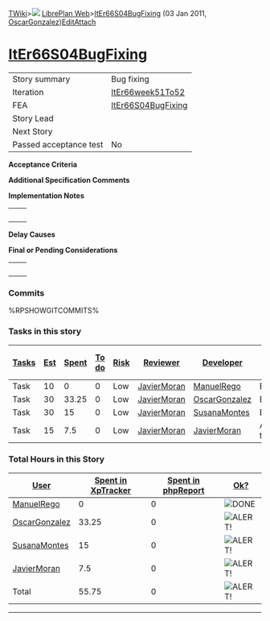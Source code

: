 [TWiki](Main_WebHome)&gt;![](/twiki/pub/TWiki/TWikiDocGraphics/web-bg-small.gif) [LibrePlan Web](LibrePlan_WebHome)&gt;[ItEr66S04BugFixing](LibrePlan_ItEr66S04BugFixing "Topic revision: 4 (03 Jan 2011 - 09:40:16)") (03 Jan 2011, [OscarGonzalez](Main_OscarGonzalez))[Edit](LibrePlan_ItEr66S04BugFixing?t=1520343648 "Edit this topic text")[Attach](/twiki/bin/attach/LibrePlan/ItEr66S04BugFixing "Attach an image or document to this topic")  

 [ItEr66S04BugFixing](LibrePlan_ItEr66S04BugFixing)
===================================================

|                        |                                                    |
|------------------------|----------------------------------------------------|
| Story summary          | Bug fixing                                         |
| Iteration              | [ItEr66week51To52](LibrePlan_ItEr66week51To52)     |
| FEA                    | [ItEr66S04BugFixing](LibrePlan_ItEr66S04BugFixing) |
| Story Lead             |                                                    |
| Next Story             |                                                    |
| Passed acceptance test | No                                                 |

**Acceptance Criteria**

**Additional Specification Comments**

**Implementation Notes**

|     |     |
|-----|-----|
|     |     |

**Delay Causes**

**Final or Pending Considerations**

|     |     |
|-----|-----|
|     |     |

###  Commits

%RPSHOWGITCOMMITS%

###  Tasks in this story

| [Tasks](LibrePlan_ItEr66S04BugFixing?sortcol=0;table=2;up=0#sorted_table "Sort by this column") | [Est](LibrePlan_ItEr66S04BugFixing?sortcol=1;table=2;up=0#sorted_table "Sort by this column") | [Spent](LibrePlan_ItEr66S04BugFixing?sortcol=2;table=2;up=0#sorted_table "Sort by this column") | [To do](LibrePlan_ItEr66S04BugFixing?sortcol=3;table=2;up=0#sorted_table "Sort by this column") | [Risk](LibrePlan_ItEr66S04BugFixing?sortcol=4;table=2;up=0#sorted_table "Sort by this column") | [Reviewer](LibrePlan_ItEr66S04BugFixing?sortcol=5;table=2;up=0#sorted_table "Sort by this column") | [Developer](LibrePlan_ItEr66S04BugFixing?sortcol=6;table=2;up=0#sorted_table "Sort by this column") | [Task Name](LibrePlan_ItEr66S04BugFixing?sortcol=7;table=2;up=0#sorted_table "Sort by this column") | [Start Date](LibrePlan_ItEr66S04BugFixing?sortcol=8;table=2;up=0#sorted_table "Sort by this column") | [Est End Date](LibrePlan_ItEr66S04BugFixing?sortcol=9;table=2;up=0#sorted_table "Sort by this column") | [End Date](LibrePlan_ItEr66S04BugFixing?sortcol=10;table=2;up=0#sorted_table "Sort by this column") |
|-------------------------------------------------------------------------------------------------|-----------------------------------------------------------------------------------------------|-------------------------------------------------------------------------------------------------|-------------------------------------------------------------------------------------------------|------------------------------------------------------------------------------------------------|----------------------------------------------------------------------------------------------------|-----------------------------------------------------------------------------------------------------|-----------------------------------------------------------------------------------------------------|------------------------------------------------------------------------------------------------------|--------------------------------------------------------------------------------------------------------|-----------------------------------------------------------------------------------------------------|
| Task                                                                                            | 10                                                                                            | 0                                                                                               | 0                                                                                               | Low                                                                                            | [JavierMoran](Main_JavierMoran)                                                                    | [ManuelRego](Main_ManuelRego)                                                                       | Bug fixing.                                                                                         |                                                                                                      |                                                                                                        |                                                                                                     |
| Task                                                                                            | 30                                                                                            | 33.25                                                                                           | 0                                                                                               | Low                                                                                            | [JavierMoran](Main_JavierMoran)                                                                    | [OscarGonzalez](Main_OscarGonzalez)                                                                 | Bug fixing.                                                                                         |                                                                                                      |                                                                                                        |                                                                                                     |
| Task                                                                                            | 30                                                                                            | 15                                                                                              | 0                                                                                               | Low                                                                                            | [JavierMoran](Main_JavierMoran)                                                                    | [SusanaMontes](Main_SusanaMontes)                                                                   | Bug fixing                                                                                          |                                                                                                      |                                                                                                        |                                                                                                     |
| Task                                                                                            | 15                                                                                            | 7.5                                                                                             | 0                                                                                               | Low                                                                                            | [JavierMoran](Main_JavierMoran)                                                                    | [JavierMoran](Main_JavierMoran)                                                                     | Application testing                                                                                 |                                                                                                      |                                                                                                        |                                                                                                     |

###  Total Hours in this Story

| [User](LibrePlan_ItEr66S04BugFixing?sortcol=0;table=3;up=0#sorted_table "Sort by this column") | [Spent in XpTracker](LibrePlan_ItEr66S04BugFixing?sortcol=1;table=3;up=0#sorted_table "Sort by this column") | [Spent in phpReport](LibrePlan_ItEr66S04BugFixing?sortcol=2;table=3;up=0#sorted_table "Sort by this column") | [Ok?](LibrePlan_ItEr66S04BugFixing?sortcol=3;table=3;up=0#sorted_table "Sort by this column") |
|------------------------------------------------------------------------------------------------|--------------------------------------------------------------------------------------------------------------|--------------------------------------------------------------------------------------------------------------|-----------------------------------------------------------------------------------------------|
| [ManuelRego](Main_ManuelRego)                                                                  | 0                                                                                                            | 0                                                                                                            | ![DONE](/twiki/pub/TWiki/TWikiDocGraphics/choice-yes.gif "DONE")                              |
| [OscarGonzalez](Main_OscarGonzalez)                                                            | 33.25                                                                                                        | 0                                                                                                            | ![ALERT!](/twiki/pub/TWiki/TWikiDocGraphics/warning.gif "ALERT!")                             |
| [SusanaMontes](Main_SusanaMontes)                                                              | 15                                                                                                           | 0                                                                                                            | ![ALERT!](/twiki/pub/TWiki/TWikiDocGraphics/warning.gif "ALERT!")                             |
| [JavierMoran](Main_JavierMoran)                                                                | 7.5                                                                                                          | 0                                                                                                            | ![ALERT!](/twiki/pub/TWiki/TWikiDocGraphics/warning.gif "ALERT!")                             |
| Total                                                                                          | 55.75                                                                                                        | 0                                                                                                            | ![ALERT!](/twiki/pub/TWiki/TWikiDocGraphics/warning.gif "ALERT!")                             |

------------------------------------------------------------------------
